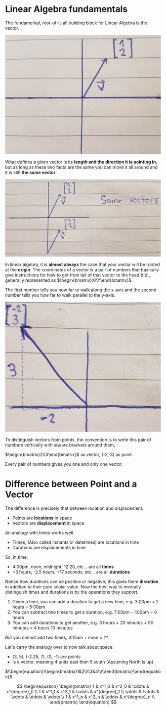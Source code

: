 # Linear Algebra fundamentals

The fundamental, root-of-it-all building block for Linear Algebra is the vector.

![](./images/la_1.png)

What defines a given vector is its **length and the direction it is pointing in**, but as long as these two facts are the same you can move it all around and it is still **the same vector**.

![](./images/la_2.png)

In linear algebra, it is **almost always** the case that your vector will be rooted at the **origin**. The coordinates of a vector is a pair of numbers that basically give instructions for how to get from tail of that vector to the head (tip), generally represented as $\begin{bmatrix}X\\Y\end{bmatrix}$.

The first number tells you how far to walk along the x-axis and the second number tells you how far to walk parallel to the y-axis.

![](./images/la_3.png)

To distinguish vectors from points, the convention is to write this pair of numbers vertically with square brackets around them,

$\begin{bmatrix}2\\3\end{bmatrix}$ as vector, (-2, 3) as point.

Every pair of numbers gives you one and only one vector.

# Difference between Point and a Vector

The difference is precisely that between location and displacement.

* Points are **locations** in space
* Vectors are **displacement** in space

An analogy with times works well.

* Times, (Also called instants or datetimes) are locations in time
* Durations are displacements in time

So, in time;

* 4:00pm, noon, midnight, 12:20, etc... are all **times**
* +3 hours, -2.5 hours, +17 seconds, etc... are all **durations**

Notice how durations can be positive or negative; this gives them **direction** in addition to their pure scalar value. Now the best way to mentally distinguish times and durations is by the operations they support.

1. Given a time, you can add a duration to get a new time, e.g. 3:00pm + 2 hours = 5:00pm
2. You can subtract two times to get a duration, e.g. 7:00pm - 1:00pm = 6 hours
3. You can add durations to get another, e.g. 3 hours + 20 minutes + 50 minutes = 4 hours 10 minutes

But you cannot add two times, 3:15am + noon = ??

Let's carry the analogy over to now talk about space:

* (3, 5), (-2.25, 7), (0, -1) are points
* is a vector, meaning 4 units east then 5 south (Assuming North is up)
  

$\\begin{equation}\\begin{bmatrix}1&2\\\\3&4\\\\\\end{bmatrix}\\end{equation}$


$$
\begin{equation}
\begin{pmatrix}
  1       & x^1_0   & x^2_0   & \cdots  & x^{degree}_0  \\
  1       & x^1_1   & x^2_1   & \cdots  & x^{degree}_1  \\
  \vdots  & \vdots  & \vdots  & \ddots  & \vdots \\
  1       & x^1_n   & x^2_n   & \cdots  & x^{degree}_n  \\
\end{pmatrix}
\end{equation}
$$
